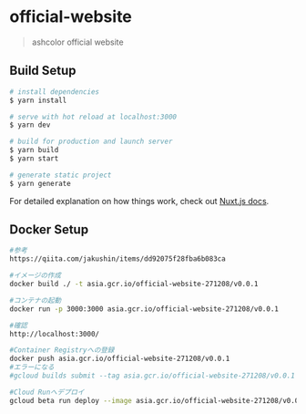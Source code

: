 # official-website

> ashcolor official website

## Build Setup

``` bash
# install dependencies
$ yarn install

# serve with hot reload at localhost:3000
$ yarn dev

# build for production and launch server
$ yarn build
$ yarn start

# generate static project
$ yarn generate
```

For detailed explanation on how things work, check out [Nuxt.js docs](https://nuxtjs.org).

## Docker Setup

``` bash
#参考
https://qiita.com/jakushin/items/dd92075f28fba6b083ca

#イメージの作成
docker build ./ -t asia.gcr.io/official-website-271208/v0.0.1

#コンテナの起動
docker run -p 3000:3000 asia.gcr.io/official-website-271208/v0.0.1

#確認
http://localhost:3000/

#Container Registryへの登録
docker push asia.gcr.io/official-website-271208/v0.0.1
#エラーになる
#gcloud builds submit --tag asia.gcr.io/official-website-271208/v0.0.1

#Cloud Runへデプロイ
gcloud beta run deploy --image asia.gcr.io/official-website-271208/v0.0.1
```